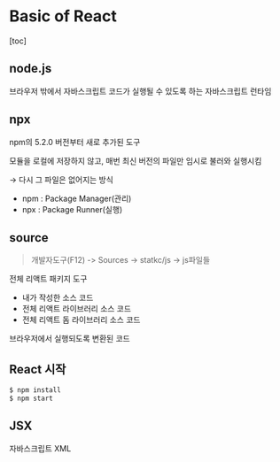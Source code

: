 # Basic of React

[toc]

## node.js

브라우저 밖에서 자바스크립트 코드가 실행될 수 있도록 하는 자바스크립트 런타임



## npx

npm의 5.2.0 버전부터 새로 추가된 도구

모듈을 로컬에 저장하지 않고, 매번 최신 버전의 파일만 임시로 불러와 실행시킴

→ 다시 그 파일은 없어지는 방식

- npm : Package Manager(관리)
- npx : Package Runner(실행)



## source

> 개발자도구(F12) -> Sources -> statkc/js -> js파일들

전체 리액트 패키지 도구

- 내가 작성한 소스 코드
- 전체 리액트 라이브러리 소스 코드
- 전체 리액트 돔 라이브러리 소스 코드

브라우저에서 실행되도록 변환된 코드



## React 시작

```bash
$ npm install
$ npm start
```



## JSX

자바스크립트 XML

